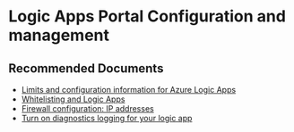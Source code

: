 <properties
	pageTitle="Logic Apps Portal Configuration and management"
	description="Logic Apps Portal Configuration and management"
	service=""
	resource=""
	authors="genlin"
	ms.author="mquian"
	displayOrder=""
	selfHelpType="generic"
	supportTopicIds=""
	resourceTags=""
	productPesIds="15791"
	cloudEnvironments="public"
	articleId="f7517214-1011-48f3-9ce4-3f84fb92275e"
/>

# Logic Apps Portal Configuration and management

## **Recommended Documents**

- [Limits and configuration information for Azure Logic Apps](https://docs.microsoft.com/azure/logic-apps/logic-apps-limits-and-config)
- [Whitelisting and Logic Apps](https://blogs.msdn.microsoft.com/david_burgs_blog/2017/05/19/whitelisting-and-logic-apps)
- [Firewall configuration: IP addresses](https://docs.microsoft.com/azure/logic-apps/logic-apps-limits-and-config#configuration)
- [Turn on diagnostics logging for your logic app](https://docs.microsoft.com/azure/logic-apps/logic-apps-monitor-your-logic-apps#turn-on-diagnostics-logging-for-your-logic-app)

